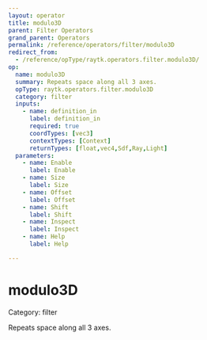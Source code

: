 ```yaml
---
layout: operator
title: modulo3D
parent: Filter Operators
grand_parent: Operators
permalink: /reference/operators/filter/modulo3D
redirect_from:
  - /reference/opType/raytk.operators.filter.modulo3D/
op:
  name: modulo3D
  summary: Repeats space along all 3 axes.
  opType: raytk.operators.filter.modulo3D
  category: filter
  inputs:
    - name: definition_in
      label: definition_in
      required: true
      coordTypes: [vec3]
      contextTypes: [Context]
      returnTypes: [float,vec4,Sdf,Ray,Light]
  parameters:
    - name: Enable
      label: Enable
    - name: Size
      label: Size
    - name: Offset
      label: Offset
    - name: Shift
      label: Shift
    - name: Inspect
      label: Inspect
    - name: Help
      label: Help

---
```


# modulo3D

Category: filter



Repeats space along all 3 axes.